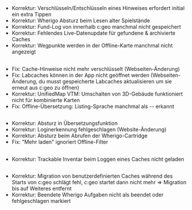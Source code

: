 ##
- Korrektur: Verschlüsseln/Entschlüsseln eines Hinweises erfordert initial ein extra Tippen
- Korrektur: Wherigo Absturz beim Lesen alter Spielstände
- Korrektur: Fund-Log von innerhalb c:geo manchmal nicht gespeichert
- Korrektur: Fehlendes Live-Datenupdate für gefundene & archivierte Caches
- Korrektur: Wegpunkte werden in der Offline-Karte manchmal nicht angezeigt

##
- Fix: Cache-Hinweise nicht mehr verschlüsselt (Webseiten-Änderung)
- Fix: Labcaches können in der App nicht geöffnet werden (Webseiten-Änderung, du musst gespeicherte Labcaches aktualisieren um sie erneut aus c:geo zu öffnen)
- Korrektur: UnifiedMap VTM: Umschalten von 3D-Gebäude funktioniert nicht für kombinierte Karten
- Fix: Offline-Übersetzung: Listing-Sprache manchmal als -- erkannt

##
- Korrektur: Absturz in Übersetzungsfunktion
- Korrektur: Loginerkennung fehlgeschlagen (Website-Änderung)
- Korrektur: Absturz beim Abrufen der Wherigo-Cartridge
- Fix: "Mehr laden" ignoriert Offline-Filter

##
- Korrektur: Trackable Inventar beim Loggen eines Caches nicht geladen

##
- Korrektur: Migration von benutzerdefinierten Caches während des Starts von c:geo schlägt fehl, c:geo startet dann nicht mehr => Migration bis auf Weiteres entfernt
- Korrektur: Beendete Wherigo Aufgaben nicht als beendet oder fehlgeschlagen markiert







